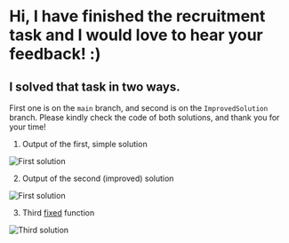 
# Hi, I have finished the recruitment task and I would love to hear your feedback! :)

## I solved that task in two ways.

First one is on the `main` branch, and second is on the `ImprovedSolution` branch.
Please kindly check the code of both solutions, and thank you for your time!

1. Output of the first, simple solution

![First solution](https://i.ibb.co/XjnvJyh/Basic-solution.png)

2. Output of the second (improved) solution

![First solution](https://i.ibb.co/HGYf43n/Improved-solution.png)

3. Third <ins>fixed</ins> function

![Third solution](https://i.ibb.co/7XXpKsF/third-Function.png)
